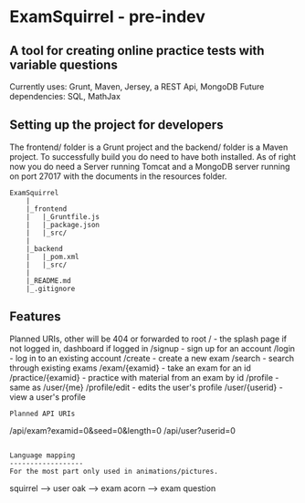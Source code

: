 ExamSquirrel - pre-indev
==================================================

A tool for creating online practice tests with variable questions
--------------------------------------------------
Currently uses: Grunt, Maven, Jersey, a REST Api, MongoDB
Future dependencies: SQL, MathJax

Setting up the project for developers
--------------------------------------------------
The frontend/ folder is a Grunt project and the backend/ folder is a Maven project. To successfully build you do need to have both installed. As of right now you do need a Server running Tomcat and a MongoDB server running on port 27017 with the documents in the resources folder.

```
ExamSquirrel
    |
    |_frontend
    |   |_Gruntfile.js
    |   |_package.json
    |   |_src/
    |
    |_backend
    |   |_pom.xml
    |   |_src/
    |
    |_README.md
    |_.gitignore
```

Features
--------------
Planned URIs, other will be 404 or forwarded to root 
/			- the splash page if not logged in, dashboard if logged in
/signup			- sign up for an account
/login			- log in to an existing account
/create			- create a new exam
/search			- search through existing exams
/exam/{examid}		- take an exam for an id
/practice/{examid}	- practice with material from an exam by id
/profile		- same as /user/{me} 
/profile/edit		- edits the user's profile
/user/{userid}		- view a user's profile
```
Planned API URIs
```
/api/exam?examid=0&seed=0&length=0
/api/user?userid=0
```

Language mapping
------------------
For the most part only used in animations/pictures.
```
squirrel --> user
oak --> exam
acorn --> exam question
```
